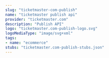 ```yaml
---
slug: "ticketmaster-com-publish"
name: "ticketmaster publish api"
provider: "ticketmaster.com"
description: "Publish API"
logo: "ticketmaster.com-publish-logo.svg"
logoMediaType: "image/svg+xml"
tags:
- name: "ecommerce"
stubs: "ticketmaster.com-publish-stubs.json"
---
```

